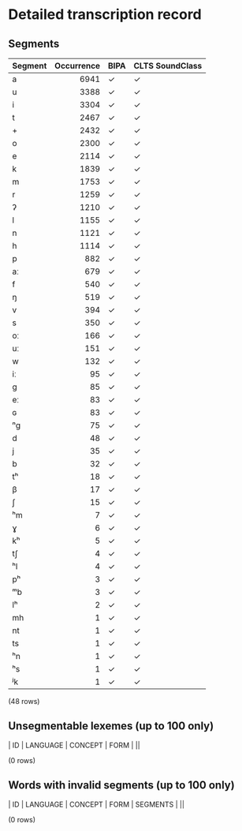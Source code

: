 
# Detailed transcription record

## Segments

| Segment | Occurrence | BIPA | CLTS SoundClass |
|:----------|-------------:|:-------|:------------------|
| a | 6941 | ✓ | ✓ |
| u | 3388 | ✓ | ✓ |
| i | 3304 | ✓ | ✓ |
| t | 2467 | ✓ | ✓ |
| + | 2432 | ✓ | ✓ |
| o | 2300 | ✓ | ✓ |
| e | 2114 | ✓ | ✓ |
| k | 1839 | ✓ | ✓ |
| m | 1753 | ✓ | ✓ |
| r | 1259 | ✓ | ✓ |
| ʔ | 1210 | ✓ | ✓ |
| l | 1155 | ✓ | ✓ |
| n | 1121 | ✓ | ✓ |
| h | 1114 | ✓ | ✓ |
| p | 882 | ✓ | ✓ |
| aː | 679 | ✓ | ✓ |
| f | 540 | ✓ | ✓ |
| ŋ | 519 | ✓ | ✓ |
| v | 394 | ✓ | ✓ |
| s | 350 | ✓ | ✓ |
| oː | 166 | ✓ | ✓ |
| uː | 151 | ✓ | ✓ |
| w | 132 | ✓ | ✓ |
| iː | 95 | ✓ | ✓ |
| g | 85 | ✓ | ✓ |
| eː | 83 | ✓ | ✓ |
| ɢ | 83 | ✓ | ✓ |
| ⁿg | 75 | ✓ | ✓ |
| d | 48 | ✓ | ✓ |
| j | 35 | ✓ | ✓ |
| b | 32 | ✓ | ✓ |
| tʰ | 18 | ✓ | ✓ |
| β | 17 | ✓ | ✓ |
| ʃ | 15 | ✓ | ✓ |
| ʰm | 7 | ✓ | ✓ |
| ɣ | 6 | ✓ | ✓ |
| kʰ | 5 | ✓ | ✓ |
| tʃ | 4 | ✓ | ✓ |
| ʰl | 4 | ✓ | ✓ |
| pʰ | 3 | ✓ | ✓ |
| ᵐb | 3 | ✓ | ✓ |
| lʰ | 2 | ✓ | ✓ |
| mh | 1 | ✓ | ✓ |
| nt | 1 | ✓ | ✓ |
| ts | 1 | ✓ | ✓ |
| ʰn | 1 | ✓ | ✓ |
| ʰs | 1 | ✓ | ✓ |
| ʲk | 1 | ✓ | ✓ |

(48 rows)



## Unsegmentable lexemes (up to 100 only)

| ID | LANGUAGE | CONCEPT | FORM |
||

(0 rows)



## Words with invalid segments (up to 100 only)

| ID | LANGUAGE | CONCEPT | FORM | SEGMENTS |
||

(0 rows)


